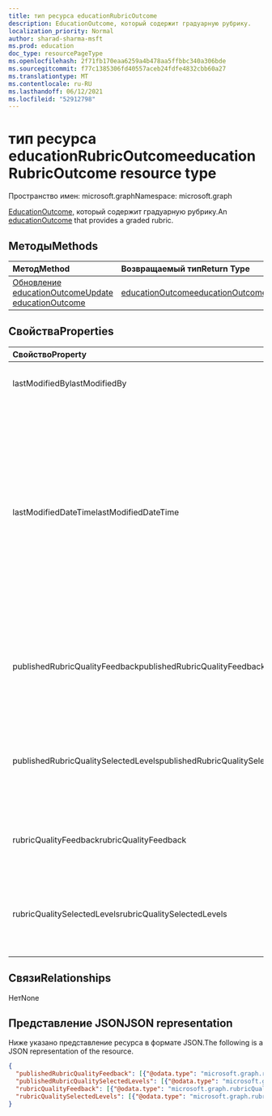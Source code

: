 ```yaml
---
title: тип ресурса educationRubricOutcome
description: EducationOutcome, который содержит градуарную рубрику.
localization_priority: Normal
author: sharad-sharma-msft
ms.prod: education
doc_type: resourcePageType
ms.openlocfilehash: 2f71fb170eaa6259a4b478aa5ffbbc340a306bde
ms.sourcegitcommit: f77c1385306fd40557aceb24fdfe4832cbb60a27
ms.translationtype: MT
ms.contentlocale: ru-RU
ms.lasthandoff: 06/12/2021
ms.locfileid: "52912798"
---
```

# <a name="educationrubricoutcome-resource-type"></a><span data-ttu-id="fe2eb-103">тип ресурса educationRubricOutcome</span><span class="sxs-lookup"><span data-stu-id="fe2eb-103">educationRubricOutcome resource type</span></span>

<span data-ttu-id="fe2eb-104">Пространство имен: microsoft.graph</span><span class="sxs-lookup"><span data-stu-id="fe2eb-104">Namespace: microsoft.graph</span></span>

<span data-ttu-id="fe2eb-105">[EducationOutcome,](educationoutcome.md) который содержит градуарную рубрику.</span><span class="sxs-lookup"><span data-stu-id="fe2eb-105">An [educationOutcome](educationoutcome.md) that provides a graded rubric.</span></span>

## <a name="methods"></a><span data-ttu-id="fe2eb-106">Методы</span><span class="sxs-lookup"><span data-stu-id="fe2eb-106">Methods</span></span>

| <span data-ttu-id="fe2eb-107">Метод</span><span class="sxs-lookup"><span data-stu-id="fe2eb-107">Method</span></span>       | <span data-ttu-id="fe2eb-108">Возвращаемый тип</span><span class="sxs-lookup"><span data-stu-id="fe2eb-108">Return Type</span></span> | <span data-ttu-id="fe2eb-109">Описание</span><span class="sxs-lookup"><span data-stu-id="fe2eb-109">Description</span></span> |
|:-------------|:------------|:------------|
| [<span data-ttu-id="fe2eb-110">Обновление educationOutcome</span><span class="sxs-lookup"><span data-stu-id="fe2eb-110">Update educationOutcome</span></span>](../api/educationoutcome-update.md) | [<span data-ttu-id="fe2eb-111">educationOutcome</span><span class="sxs-lookup"><span data-stu-id="fe2eb-111">educationOutcome</span></span>](educationoutcome.md) | <span data-ttu-id="fe2eb-112">Обновление объекта educationOutcome.</span><span class="sxs-lookup"><span data-stu-id="fe2eb-112">Update educationOutcome object.</span></span> |

## <a name="properties"></a><span data-ttu-id="fe2eb-113">Свойства</span><span class="sxs-lookup"><span data-stu-id="fe2eb-113">Properties</span></span>

| <span data-ttu-id="fe2eb-114">Свойство</span><span class="sxs-lookup"><span data-stu-id="fe2eb-114">Property</span></span>     | <span data-ttu-id="fe2eb-115">Тип</span><span class="sxs-lookup"><span data-stu-id="fe2eb-115">Type</span></span>        | <span data-ttu-id="fe2eb-116">Описание</span><span class="sxs-lookup"><span data-stu-id="fe2eb-116">Description</span></span> |
|:-------------|:------------|:------------|
|<span data-ttu-id="fe2eb-117">lastModifiedBy</span><span class="sxs-lookup"><span data-stu-id="fe2eb-117">lastModifiedBy</span></span>|[<span data-ttu-id="fe2eb-118">identitySet</span><span class="sxs-lookup"><span data-stu-id="fe2eb-118">identitySet</span></span>](identityset.md)|<span data-ttu-id="fe2eb-119">Последний пользователь, который изменит ресурс.</span><span class="sxs-lookup"><span data-stu-id="fe2eb-119">The last user to modify the resource.</span></span>|
|<span data-ttu-id="fe2eb-120">lastModifiedDateTime</span><span class="sxs-lookup"><span data-stu-id="fe2eb-120">lastModifiedDateTime</span></span>|<span data-ttu-id="fe2eb-121">DateTimeOffset</span><span class="sxs-lookup"><span data-stu-id="fe2eb-121">DateTimeOffset</span></span>|<span data-ttu-id="fe2eb-122">Время последнего изменения ресурса.</span><span class="sxs-lookup"><span data-stu-id="fe2eb-122">Moment in time when the resource was last modified.</span></span>  <span data-ttu-id="fe2eb-123">Тип Timestamp представляет сведения о времени и дате с использованием формата ISO 8601 (всегда применяется формат UTC).</span><span class="sxs-lookup"><span data-stu-id="fe2eb-123">The Timestamp type represents date and time information using ISO 8601 format and is always in UTC time.</span></span> <span data-ttu-id="fe2eb-124">Например, значение полуночи 1 января 2014 г. в формате UTC: `2014-01-01T00:00:00Z`.</span><span class="sxs-lookup"><span data-stu-id="fe2eb-124">For example, midnight UTC on Jan 1, 2014 is `2014-01-01T00:00:00Z`</span></span>|
|<span data-ttu-id="fe2eb-125">publishedRubricQualityFeedback</span><span class="sxs-lookup"><span data-stu-id="fe2eb-125">publishedRubricQualityFeedback</span></span>|<span data-ttu-id="fe2eb-126">[rubricQualityFeedbackModel](rubricqualityfeedbackmodel.md) collection</span><span class="sxs-lookup"><span data-stu-id="fe2eb-126">[rubricQualityFeedbackModel](rubricqualityfeedbackmodel.md) collection</span></span>|<span data-ttu-id="fe2eb-127">Копия свойства rubricQualityFeedback, которое будет сделано после выпуска класса для учащегося.</span><span class="sxs-lookup"><span data-stu-id="fe2eb-127">A copy of the rubricQualityFeedback property that is made when the grade is released to the student.</span></span>|
|<span data-ttu-id="fe2eb-128">publishedRubricQualitySelectedLevels</span><span class="sxs-lookup"><span data-stu-id="fe2eb-128">publishedRubricQualitySelectedLevels</span></span>|<span data-ttu-id="fe2eb-129">[rubricQualitySelectedColumnModel](rubricqualityselectedcolumnmodel.md) collection</span><span class="sxs-lookup"><span data-stu-id="fe2eb-129">[rubricQualitySelectedColumnModel](rubricqualityselectedcolumnmodel.md) collection</span></span>|<span data-ttu-id="fe2eb-130">Копия свойства rubricQualitySelectedLevels, выполненного при отсвойке класса учащемуся.</span><span class="sxs-lookup"><span data-stu-id="fe2eb-130">A copy of the rubricQualitySelectedLevels property that is made when the grade is released to the student.</span></span>|
|<span data-ttu-id="fe2eb-131">rubricQualityFeedback</span><span class="sxs-lookup"><span data-stu-id="fe2eb-131">rubricQualityFeedback</span></span>|<span data-ttu-id="fe2eb-132">[rubricQualityFeedbackModel](rubricqualityfeedbackmodel.md) collection</span><span class="sxs-lookup"><span data-stu-id="fe2eb-132">[rubricQualityFeedbackModel](rubricqualityfeedbackmodel.md) collection</span></span>|<span data-ttu-id="fe2eb-133">Коллекция конкретных отзывов для каждого качества этой рубрики.</span><span class="sxs-lookup"><span data-stu-id="fe2eb-133">A collection of specific feedback for each quality of this rubric.</span></span>|
|<span data-ttu-id="fe2eb-134">rubricQualitySelectedLevels</span><span class="sxs-lookup"><span data-stu-id="fe2eb-134">rubricQualitySelectedLevels</span></span>|<span data-ttu-id="fe2eb-135">[rubricQualitySelectedColumnModel](rubricqualityselectedcolumnmodel.md) collection</span><span class="sxs-lookup"><span data-stu-id="fe2eb-135">[rubricQualitySelectedColumnModel](rubricqualityselectedcolumnmodel.md) collection</span></span>|<span data-ttu-id="fe2eb-136">Уровень, выбранный преподавателем для каждого качества при классификации этого назначения.</span><span class="sxs-lookup"><span data-stu-id="fe2eb-136">The level that the teacher has selected for each quality while grading this assignment.</span></span>|

## <a name="relationships"></a><span data-ttu-id="fe2eb-137">Связи</span><span class="sxs-lookup"><span data-stu-id="fe2eb-137">Relationships</span></span>

<span data-ttu-id="fe2eb-138">Нет</span><span class="sxs-lookup"><span data-stu-id="fe2eb-138">None</span></span>

## <a name="json-representation"></a><span data-ttu-id="fe2eb-139">Представление JSON</span><span class="sxs-lookup"><span data-stu-id="fe2eb-139">JSON representation</span></span>

<span data-ttu-id="fe2eb-140">Ниже указано представление ресурса в формате JSON.</span><span class="sxs-lookup"><span data-stu-id="fe2eb-140">The following is a JSON representation of the resource.</span></span>

<!-- {
  "blockType": "resource",
  "optionalProperties": [

  ],
  "@odata.type": "microsoft.graph.educationRubricOutcome",
  "keyProperty": "id"
}-->

```json
{
  "publishedRubricQualityFeedback": [{"@odata.type": "microsoft.graph.rubricQualityFeedbackModel"}],
  "publishedRubricQualitySelectedLevels": [{"@odata.type": "microsoft.graph.rubricQualitySelectedColumnModel"}],
  "rubricQualityFeedback": [{"@odata.type": "microsoft.graph.rubricQualityFeedbackModel"}],
  "rubricQualitySelectedLevels": [{"@odata.type": "microsoft.graph.rubricQualitySelectedColumnModel"}]
}
```

<!-- uuid: 16cd6b66-4b1a-43a1-adaf-3a886856ed98
2019-02-04 14:57:30 UTC -->
<!-- {
  "type": "#page.annotation",
  "description": "educationRubricOutcome resource",
  "keywords": "",
  "section": "documentation",
  "tocPath": ""
}-->

